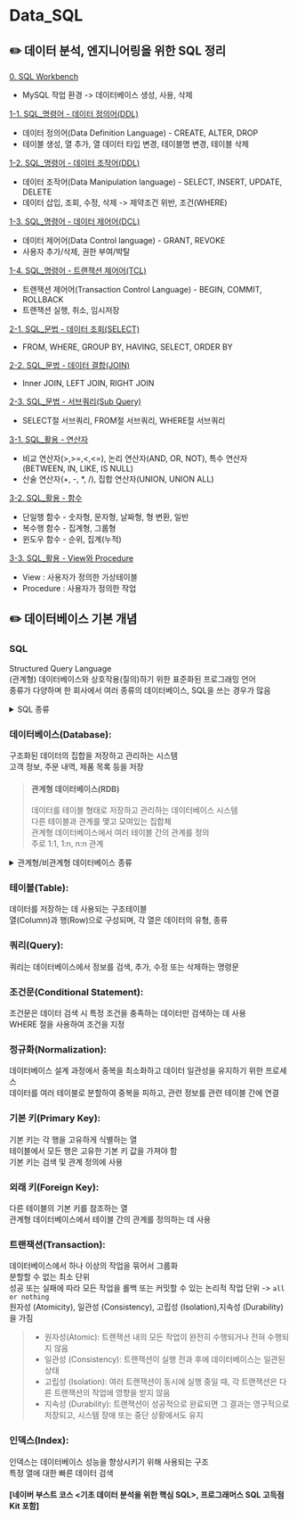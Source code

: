 # Data_SQL

## :pencil2: 데이터 분석, 엔지니어링을 위한 SQL 정리

[0. SQL Workbench](https://github.com/eclipse-34/Data_SQL/blob/main/0_SQL_Workbench.sql)

- MySQL 작업 환경 -> 데이터베이스 생성, 사용, 삭제

[1-1. SQL\_명령어 - 데이터 정의어(DDL)](<https://github.com/eclipse-34/Data_SQL/blob/main/1_1_%EB%AA%85%EB%A0%B9%EC%96%B4_%EB%8D%B0%EC%9D%B4%ED%84%B0%20%EC%A0%95%EC%9D%98%EC%96%B4(DDL).sql>)

- 데이터 정의어(Data Definition Language) - CREATE, ALTER, DROP
- 테이블 생성, 열 추가, 열 데이터 타입 변경, 테이블명 변경, 테이블 삭제

[1-2. SQL\_명령어 - 데이터 조작어(DDL)](<https://github.com/eclipse-34/Data_SQL/blob/main/1_2_%EB%AA%85%EB%A0%B9%EC%96%B4_%EB%8D%B0%EC%9D%B4%ED%84%B0%20%EC%A1%B0%EC%9E%91%EC%96%B4(DML).sql>)

- 데이터 조작어(Data Manipulation language) - SELECT, INSERT, UPDATE, DELETE
- 데이터 삽입, 조회, 수정, 삭제 -> 제약조건 위반, 조건(WHERE)

[1-3. SQL\_명령어 - 데이터 제어어(DCL)](<https://github.com/eclipse-34/Data_SQL/blob/main/1_3_%EB%AA%85%EB%A0%B9%EC%96%B4_%EB%8D%B0%EC%9D%B4%ED%84%B0%20%EC%A0%9C%EC%96%B4%EC%96%B4(DCL).sql>)

- 데이터 제어어(Data Control language) - GRANT, REVOKE
- 사용자 추가/삭제, 권한 부여/박탈

[1-4. SQL\_명령어 - 트랜잭션 제어어(TCL)](<https://github.com/eclipse-34/Data_SQL/blob/main/1_4_%EB%AA%85%EB%A0%B9%EC%96%B4_%ED%8A%B8%EB%9E%9C%EC%9E%AD%EC%85%98%20%EC%A0%9C%EC%96%B4%EC%96%B4(TCL).sql>)

- 트랜잭션 제어어(Transaction Control Language) - BEGIN, COMMIT, ROLLBACK
- 트랜잭션 실행, 취소, 임시저장

[2-1. SQL\_문법 - 데이터 조회(SELECT)](<https://github.com/eclipse-34/Data_SQL/blob/main/2_1_%EB%AC%B8%EB%B2%95_%EB%8D%B0%EC%9D%B4%ED%84%B0%EC%A1%B0%ED%9A%8C(SELECT).sql>)

- FROM, WHERE, GROUP BY, HAVING, SELECT, ORDER BY

[2-2. SQL\_문법 - 데이터 결합(JOIN) ](<https://github.com/eclipse-34/Data_SQL/blob/main/2_2_%EB%AC%B8%EB%B2%95_%ED%85%8C%EC%9D%B4%EB%B8%94%EA%B2%B0%ED%95%A9(JOIN).sql>)

- Inner JOIN, LEFT JOIN, RIGHT JOIN

[2-3. SQL\_문법 - 서브쿼리(Sub Query)](https://github.com/eclipse-34/Data_SQL/blob/main/2_3_%EB%AC%B8%EB%B2%95_%EC%84%9C%EB%B8%8C%EC%BF%BC%EB%A6%AC.sql)

- SELECT절 서브쿼리, FROM절 서브쿼리, WHERE절 서브쿼리

[3-1. SQL\_활용 - 연산자](https://github.com/eclipse-34/Data_SQL/blob/main/3_1_%ED%99%9C%EC%9A%A9_%EC%97%B0%EC%82%B0%EC%9E%90.sql)

- 비교 연산자(>,>=,<,<=), 논리 연산자(AND, OR, NOT), 특수 연산자(BETWEEN, IN, LIKE, IS NULL)
- 산술 연산자(+, -, \*, /), 집합 연산자(UNION, UNION ALL)

[3-2. SQL\_활용 - 함수](https://github.com/eclipse-34/Data_SQL/blob/main/3_2_%ED%99%9C%EC%9A%A9_%ED%95%A8%EC%88%98.sql)

- 단일행 함수 - 숫자형, 문자형, 날짜형, 형 변환, 일반
- 복수행 함수 - 집계형, 그룹형
- 윈도우 함수 - 순위, 집계(누적)

[3-3. SQL\_활용 - View와 Procedure](https://github.com/eclipse-34/Data_SQL/blob/main/3_3_%ED%99%9C%EC%9A%A9_View_Procedure.sql)

- View : 사용자가 정의한 가상테이블
- Procedure : 사용자가 정의한 작업

## :pencil2: 데이터베이스 기본 개념

### SQL

Structured Query Language<br>
(관계형) 데이터베이스와 상호작용(질의)하기 위한 표준화된 프로그래밍 언어<br>
종류가 다양하며 한 회사에서 여러 종류의 데이터베이스, SQL을 쓰는 경우가 많음<br>

<details>
<summary>SQL 종류</summary>
<ul>
  <li>
    <strong>표준 SQL (Standard SQL)</strong>
    <ul>
      <li>SQL 언어의 공식 표준을 정의한 것으로, 대부분의 DBMS에서 지원</li>
      <li>ANSI 또는 ISO 표준 SQL이라고도 함</li>
      <li>기본 쿼리, 데이터 정의, 데이터 조작 및 데이터 제어 작업을 수행하기 위한 기본 문법과 기능 제공</li>
      <li> SELECT, INSERT, UPDATE, DELETE, CREATE TABLE, ALTER TABLE, DROP TABLE 등의 기본 SQL 문을 포함</li>
    </ul>
  </li>
  <li>
    <strong>MySQL SQL</strong>
    <ul>
      <li>MySQL: 오픈 소스 관계형 데이터베이스 관리 시스템(RDBMS)</li>
      <li>MySQL 고유의 확장된 SQL 문법, 기능, 함수 지원(저장 프로시저, 트리거, JSON 지원 등)</li>
      <li>중소기업에서 많이 사용</li>
    </ul>
  </li>
  <li>
    <strong>Oracle SQL</strong>
    <ul>
      <li>Oracle Database에서 사용하는 변형된 SQL</li>
      <li>데이터베이스 성능 최적화와 관련된 고급 기능</li>
      <li>중소기업보다 대규모 기업 및 조직에서 주로 사용</li>
    </ul>
  </li>
  <li>
    <strong>Microsoft SQL Server T-SQL</strong>
    <ul>
      <li>Microsoft SQL Server: Microsoft의 관계형 데이터베이스 관리 시스템(RDBMS)</li>
      <li>T-SQL(Transact-SQL)이라고 불리는 SQL 변형을 지원</li>
      <li>Microsoft SQL Server 환경과 관련된 확장 기능(저장 프로시저, 트리거 등)</li>
    </ul>
  </li>
  <li>
    <strong>PostgreSQL SQL</strong>
    <ul>
      <li>PostgreSQL: 데이터베이스 성능 및 확장성을 고려하여 설계된 오픈 소스 RDBMS</li>
      <li>웹 애플리케이션 데이터 저장, 관리에 주로 사용</li>
      <li>복잡한 데이터 모델링, 다양한 데이터 유형 지원</li>
    </ul>
  </li>
  <li>
    <strong>SQLite SQL</strong>
    <ul>
      <li>SQLite: 경량 데이터베이스 엔진</li>
      <li>모바일 애플리케이션 및 임베디드 시스템에서 많이 사용</li>
      <li>SQLite는 파일 기반 데이터베이스로 서버가 필요하지 않으며 데이터를 로컬 디스크 파일에 저장</li>
    </ul>
  </li>
</ul>
</details>

### 데이터베이스(Database):

구조화된 데이터의 집합을 저장하고 관리하는 시스템<br>
고객 정보, 주문 내역, 제품 목록 등을 저장

> #### 관계형 데이터베이스(RDB)
>
> 데이터를 테이블 형태로 저장하고 관리하는 데이터베이스 시스템<br>
> 다른 테이블과 관계를 맺고 모여있는 집합체<br>
> 관계형 데이터베이스에서 여러 테이블 간의 관계를 정의<br>
> 주로 1:1, 1:n, n:n 관계

<details>
<summary>관계형/비관계형 데이터베이스 종류</summary>
  <li>
    <strong>관계형 데이터베이스</strong>
    <ul>
      <li>MySQL</li>
      <li>PostgreSQL</li>
      <li>Microsoft SQL Server(MSSQL)</li>
      <li>Oracle Database</li>
      <li>SQLite</li>
    </ul>
    <strong>비관계형 데이터베이스</strong>
    <ul>
      <li>MongoDB</li>
      <li>Cassandra</li>
      <li>Redis</li>
      <li>Couchbase</li>
      <li>Amazon DynamoDB</li>
    </ul>
    <strong>비관계형 데이터베이스를 사용하는 이유</strong>
    <ul>
      <li>다양한 데이터 유형과 구조를 처리 가능</li>
      <li>대규모 데이터를 효율적으로 저장하고 검색 가능</li>
      <li>클라우드 환경과 간편하게 통합됨</li>
      <li>스키마가 유연하며, 데이터 모델을 동적으로 조정 가능-> 빠르게 변경에 대응 가능</li>
    </ul>
  </li>
</details>

### 테이블(Table):

데이터를 저장하는 데 사용되는 구조테이블<br>
열(Column)과 행(Row)으로 구성되며, 각 열은 데이터의 유형, 종류

### 쿼리(Query):

쿼리는 데이터베이스에서 정보를 검색, 추가, 수정 또는 삭제하는 명령문

### 조건문(Conditional Statement):

조건문은 데이터 검색 시 특정 조건을 충족하는 데이터만 검색하는 데 사용<br>
WHERE 절을 사용하여 조건을 지정

### 정규화(Normalization):

데이터베이스 설계 과정에서 중복을 최소화하고 데이터 일관성을 유지하기 위한 프로세스<br>
데이터를 여러 테이블로 분할하여 중복을 피하고, 관련 정보를 관련 테이블 간에 연결

### 기본 키(Primary Key):

기본 키는 각 행을 고유하게 식별하는 열<br>
테이블에서 모든 행은 고유한 기본 키 값을 가져야 함<br>
기본 키는 검색 및 관계 정의에 사용

### 외래 키(Foreign Key):

다른 테이블의 기본 키를 참조하는 열<br>
관계형 데이터베이스에서 테이블 간의 관계를 정의하는 데 사용

### 트랜잭션(Transaction):

데이터베이스에서 하나 이상의 작업을 묶어서 그룹화<br>
분할할 수 없는 최소 단위<br>
성공 또는 실패에 따라 모든 작업을 롤백 또는 커밋할 수 있는 논리적 작업 단위 -> `all or nothing`<br>
원자성 (Atomicity), 일관성 (Consistency), 고립성 (Isolation),지속성 (Durability)을 가짐

> - 원자성(Atomic): 트랜잭션 내의 모든 작업이 완전히 수행되거나 전혀 수행되지 않음
> - 일관성 (Consistency): 트랜잭션이 실행 전과 후에 데이터베이스는 일관된 상태
> - 고립성 (Isolation): 여러 트랜잭션이 동시에 실행 중일 때, 각 트랜잭션은 다른 트랜잭션의 작업에 영향을 받지 않음
> - 지속성 (Durability): 트랜잭션이 성공적으로 완료되면 그 결과는 영구적으로 저장되고, 시스템 장애 또는 중단 상황에서도 유지

### 인덱스(Index):

인덱스는 데이터베이스 성능을 향상시키기 위해 사용되는 구조<br>
특정 열에 대한 빠른 데이터 검색

#### [네이버 부스트 코스 <기초 데이터 분석을 위한 핵심 SQL>, 프로그래머스 SQL 고득점 Kit 포함]
